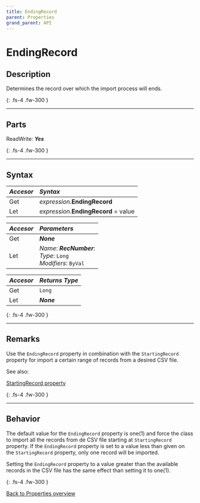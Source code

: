 ```yaml
---
title: EndingRecord
parent: Properties
grand_parent: API
---
```


# EndingRecord

## Description

Determines the record over which the import process will ends.

{: .fs-4 .fw-300 }

---

## Parts

ReadWrite: **_Yes_**

{: .fs-4 .fw-300 }

---

## Syntax

|**_Accesor_**|**_Syntax_**|
|:----------|:----------|
|Get|*expression*.**EndingRecord**|
|Let|*expression*.**EndingRecord** = value|

|**_Accesor_**|**_Parameters_**|
|:----------|:----------|
|Get|**_None_**|
|Let|*Name*: **_RecNumber_**:<br>*Type*: `Long`<br>*Modifiers*: `ByVal`|

|**_Accesor_**|**_Returns Type_**|
|:----------|:----------|
|Get|`Long`|
|Let|**_None_**|

{: .fs-4 .fw-300 }

---

## Remarks
Use the `EndingRecord` property in combination with the `StartingRecord` property for import a certain range of records from a desired CSV file.

See also:

[StartingRecord property](https://ws-garcia.github.io/VBA-CSV-interface/api/properties/startingrecord.html)

{: .fs-4 .fw-300 }

---

## Behavior
The default value for the `EndingRecord` property is one(1) and force the class to import all the records from de CSV file starting at `StartingRecord` property. If the `EndingRecord` property is set to a value less than given on the `StartingRecord` property, only one record will be imported.

Setting the `EndingRecord` property to a value greater than the available records in the CSV file has the same effect than setting it to one(1).

{: .fs-4 .fw-300 }

[Back to Properties overview](https://ws-garcia.github.io/VBA-CSV-interface/api/properties/)